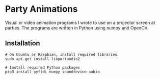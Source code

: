 # Party Animations

Visual or video animation programs I wrote to use on a projector screen
at parties. The programs are written in Python using numpy and OpenCV.

## Installation

```
# On Ubuntu or Raspbian, install required libraries
sudo apt-get install libportaudio2

# Install required Python packages
pip3 install pyftdi numpy sounddevice aubio
```
